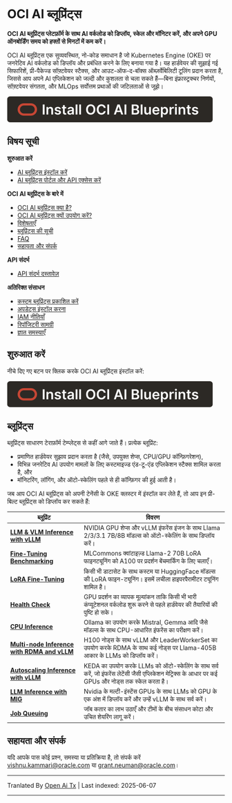 # OCI AI ब्लूप्रिंट्स

**OCI AI ब्लूप्रिंट्स प्लेटफ़ॉर्म के साथ AI वर्कलोड को डिप्लॉय, स्केल और मॉनिटर करें, और अपने GPU ऑनबोर्डिंग समय को हफ्तों से मिनटों में कम करें।**

OCI AI ब्लूप्रिंट्स एक सुव्यवस्थित, नो-कोड समाधान है जो Kubernetes Engine (OKE) पर जनरेटिव AI वर्कलोड को डिप्लॉय और प्रबंधित करने के लिए बनाया गया है। यह हार्डवेयर की सुझाई गई सिफारिशें, प्री-पैकेज्ड सॉफ़्टवेयर स्टैक्स, और आउट-ऑफ-द-बॉक्स ऑब्ज़र्वेबिलिटी टूलिंग प्रदान करता है, जिससे आप अपने AI एप्लिकेशन को जल्दी और कुशलता से चला सकते हैं—बिना इंफ्रास्ट्रक्चर निर्णयों, सॉफ़्टवेयर संगतता, और MLOps सर्वोत्तम प्रथाओं की जटिलताओं से जूझे।

[![OCI AI ब्लूप्रिंट्स इंस्टॉल करें](https://raw.githubusercontent.com/oracle-quickstart/oci-ai-blueprints/refs/heads/main/docs/images/install.svg)](https://raw.githubusercontent.com/oracle-quickstart/oci-ai-blueprints/main/GETTING_STARTED_README.md)

## विषय सूची

**शुरुआत करें**

- [AI ब्लूप्रिंट्स इंस्टॉल करें](https://raw.githubusercontent.com/oracle-quickstart/oci-ai-blueprints/main/GETTING_STARTED_README.md)
- [AI ब्लूप्रिंट्स पोर्टल और API एक्सेस करें](https://raw.githubusercontent.com/oracle-quickstart/oci-ai-blueprints/main/docs/usage_guide.md)

**OCI AI ब्लूप्रिंट्स के बारे में**

- [OCI AI ब्लूप्रिंट्स क्या है?](https://raw.githubusercontent.com/oracle-quickstart/oci-ai-blueprints/main/docs/about.md)
- [OCI AI ब्लूप्रिंट्स क्यों उपयोग करें?](https://raw.githubusercontent.com/oracle-quickstart/oci-ai-blueprints/main/docs/about.md)
- [विशेषताएँ](https://raw.githubusercontent.com/oracle-quickstart/oci-ai-blueprints/main/docs/about.md)
- [ब्लूप्रिंट्स की सूची](#blueprints)
- [FAQ](https://raw.githubusercontent.com/oracle-quickstart/oci-ai-blueprints/main/docs/about.md)
- [सहायता और संपर्क](https://github.com/oracle-quickstart/oci-ai-blueprints/blob/vkammari/doc_improvements/docs/about/README.md#frequently-asked-questions-faq)

**API संदर्भ**

- [API संदर्भ दस्तावेज़](https://raw.githubusercontent.com/oracle-quickstart/oci-ai-blueprints/main/docs/api_documentation.md)

**अतिरिक्त संसाधन**

- [कस्टम ब्लूप्रिंट्स प्रकाशित करें](https://raw.githubusercontent.com/oracle-quickstart/oci-ai-blueprints/main/docs/custom_blueprints)
- [अपडेट्स इंस्टॉल करना](https://raw.githubusercontent.com/oracle-quickstart/oci-ai-blueprints/main/docs/installing_new_updates.md)
- [IAM नीतियाँ](https://raw.githubusercontent.com/oracle-quickstart/oci-ai-blueprints/main/docs/iam_policies.md)
- [रिपॉजिटरी सामग्री](https://raw.githubusercontent.com/oracle-quickstart/oci-ai-blueprints/main/docs/about.md)
- [ज्ञात समस्याएँ](https://raw.githubusercontent.com/oracle-quickstart/oci-ai-blueprints/main/docs/known_issues.md)

## शुरुआत करें

नीचे दिए गए बटन पर क्लिक करके OCI AI ब्लूप्रिंट्स इंस्टॉल करें:

[![OCI AI ब्लूप्रिंट्स इंस्टॉल करें](https://raw.githubusercontent.com/oracle-quickstart/oci-ai-blueprints/refs/heads/main/docs/images/install.svg)](https://raw.githubusercontent.com/oracle-quickstart/oci-ai-blueprints/main/GETTING_STARTED_README.md)

## ब्लूप्रिंट्स

ब्लूप्रिंट्स साधारण टेराफ़ॉर्म टेम्प्लेट्स से कहीं आगे जाते हैं। प्रत्येक ब्लूप्रिंट:

- प्रमाणित हार्डवेयर सुझाव प्रदान करता है (जैसे, उपयुक्त शेप्स, CPU/GPU कॉन्फ़िगरेशन),
- विभिन्न जनरेटिव AI उपयोग मामलों के लिए कस्टमाइज्ड एंड-टू-एंड एप्लिकेशन स्टैक्स शामिल करता है, और
- मॉनिटरिंग, लॉगिंग, और ऑटो-स्केलिंग पहले से ही कॉन्फ़िगर की हुई आती है।

जब आप OCI AI ब्लूप्रिंट्स को अपनी टेनेंसी के OKE क्लस्टर में इंस्टॉल कर लेते हैं, तो आप इन प्री-बिल्ट ब्लूप्रिंट्स को डिप्लॉय कर सकते हैं:

| ब्लूप्रिंट                                                                                      | विवरण                                                                                                                                           |
| ----------------------------------------------------------------------------------------------- | ----------------------------------------------------------------------------------------------------------------------------------------------- |
| [**LLM & VLM Inference with vLLM**](https://raw.githubusercontent.com/oracle-quickstart/oci-ai-blueprints/main/docs/sample_blueprints/llm_inference_with_vllm/README.md) | NVIDIA GPU शेप्स और vLLM इंफरेंस इंजन के साथ Llama 2/3/3.1 7B/8B मॉडल्स को ऑटो-स्केलिंग के साथ डिप्लॉय करें।               |
| [**Fine-Tuning Benchmarking**](https://raw.githubusercontent.com/oracle-quickstart/oci-ai-blueprints/main/docs/sample_blueprints/lora-benchmarking) | MLCommons क्वांटाइज़्ड Llama-2 70B LoRA फाइनट्यूनिंग को A100 पर प्रदर्शन बेंचमार्किंग के लिए चलाएँ।                            |
| [**LoRA Fine-Tuning**](https://raw.githubusercontent.com/oracle-quickstart/oci-ai-blueprints/main/docs/sample_blueprints/lora-fine-tuning) | किसी भी डाटासेट के साथ कस्टम या HuggingFace मॉडल्स की LoRA फाइन-ट्यूनिंग। इसमें लचीला हाइपरपैरामीटर ट्यूनिंग शामिल है।       |
| [**Health Check**](https://raw.githubusercontent.com/oracle-quickstart/oci-ai-blueprints/main/docs/sample_blueprints/gpu-health-check) | GPU प्रदर्शन का व्यापक मूल्यांकन ताकि किसी भी भारी कंप्यूटेशनल वर्कलोड शुरू करने से पहले हार्डवेयर की तैयारियों की पुष्टि हो सके। |
| [**CPU Inference**](https://raw.githubusercontent.com/oracle-quickstart/oci-ai-blueprints/main/docs/sample_blueprints/cpu-inference) | Ollama का उपयोग करके Mistral, Gemma आदि जैसे मॉडल्स के साथ CPU-आधारित इंफरेंस का परीक्षण करें।                                 |
| [**Multi-node Inference with RDMA and vLLM**](https://raw.githubusercontent.com/oracle-quickstart/oci-ai-blueprints/main/docs/sample_blueprints/multi-node-inference/) | H100 नोड्स के साथ vLLM और LeaderWorkerSet का उपयोग करके RDMA के साथ कई नोड्स पर Llama-405B आकार के LLMs को डिप्लॉय करें।     |
| [**Autoscaling Inference with vLLM**](https://raw.githubusercontent.com/oracle-quickstart/oci-ai-blueprints/main/docs/sample_blueprints/auto_scaling/) | KEDA का उपयोग करके LLMs को ऑटो-स्केलिंग के साथ सर्व करें, जो इंफरेंस लेटेंसी जैसी एप्लिकेशन मेट्रिक्स के आधार पर कई GPUs और नोड्स तक स्केल करता है। |
| [**LLM Inference with MIG**](https://raw.githubusercontent.com/oracle-quickstart/oci-ai-blueprints/main/docs/sample_blueprints/mig_multi_instance_gpu/) | Nvidia के मल्टी-इंस्टेंस GPUs के साथ LLMs को GPU के एक अंश में डिप्लॉय करें और उन्हें vLLM के साथ सर्व करें।                  |
| [**Job Queuing**](https://raw.githubusercontent.com/oracle-quickstart/oci-ai-blueprints/main/docs/sample_blueprints/teams) | जॉब कतार का लाभ उठाएँ और टीमों के बीच संसाधन कोटा और उचित शेयरिंग लागू करें।                                                    |

## सहायता और संपर्क

यदि आपके पास कोई प्रश्न, समस्या या प्रतिक्रिया है, तो संपर्क करें [vishnu.kammari@oracle.com](mailto:vishnu.kammari@oracle.com) या [grant.neuman@oracle.com](mailto:grant.neuman@oracle.com)।


---


Tranlated By [Open Ai Tx](https://github.com/OpenAiTx/OpenAiTx) | Last indexed: 2025-06-07


---